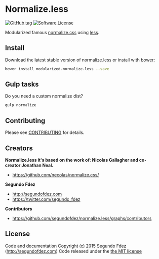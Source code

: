 # Normalize.less

[![GitHub tag](https://img.shields.io/github/tag/segundofdez/normalize.less.svg?style=flat-square)](https://github.com/segundofdez/reticulas-cssframework/tags)
[![Software License](https://img.shields.io/badge/license-MIT-brightgreen.svg?style=flat-square)](LICENSE.md)

Modularized famous [normalize.css][3] using [less][1].


## Install

Download the latest stable version of normalize.less or install with [bower][2]:
```bash
bower install modularized-normalize-less --save
```


## Gulp tasks
Do you need a custom normalize dist?
```bash
gulp normalize
```


## Contributing

Please see [CONTRIBUTING](https://github.com/segundofdez/normalize.less/blob/master/CONTRIBUTING.md) for details.


## Creators

**Normalize.less it's based on the work of:  Nicolas Gallagher and co-creator Jonathan Neal.**

- <https://github.com/necolas/normalize.css/>

**Segundo Fdez**

- <http://segundofdez.com>
- <https://twitter.com/segundo_fdez>

**Contributors**
- <https://github.com/segundofdez/normalize.less/graphs/contributors>


## License
Code and documentation Copyright (c) 2015 Segundo Fdez (http://segundofdez.com) Code released under the [the MIT license](https://github.com/segundofdez/normalize.less/blob/dev/LICENSE.md)

[1]:http://lesscss.org/
[2]:http://bower.io/
[3]:https://github.com/necolas/normalize.css/
